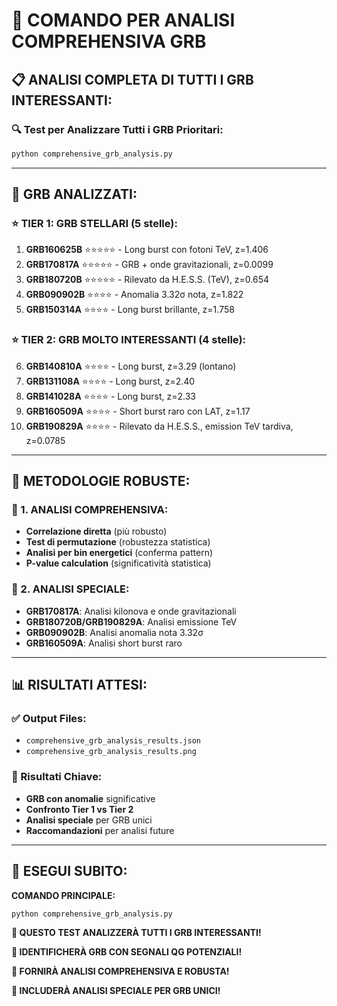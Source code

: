 # 🚀 COMANDO PER ANALISI COMPREHENSIVA GRB

## 📋 **ANALISI COMPLETA DI TUTTI I GRB INTERESSANTI:**

### **🔍 Test per Analizzare Tutti i GRB Prioritari:**
```bash
python comprehensive_grb_analysis.py
```

---

## 🎯 **GRB ANALIZZATI:**

### **⭐ TIER 1: GRB STELLARI (5 stelle):**
1. **GRB160625B** ⭐⭐⭐⭐⭐ - Long burst con fotoni TeV, z=1.406
2. **GRB170817A** ⭐⭐⭐⭐⭐ - GRB + onde gravitazionali, z=0.0099
3. **GRB180720B** ⭐⭐⭐⭐⭐ - Rilevato da H.E.S.S. (TeV), z=0.654
4. **GRB090902B** ⭐⭐⭐⭐ - Anomalia 3.32σ nota, z=1.822
5. **GRB150314A** ⭐⭐⭐⭐ - Long burst brillante, z=1.758

### **⭐ TIER 2: GRB MOLTO INTERESSANTI (4 stelle):**
6. **GRB140810A** ⭐⭐⭐⭐ - Long burst, z=3.29 (lontano)
7. **GRB131108A** ⭐⭐⭐⭐ - Long burst, z=2.40
8. **GRB141028A** ⭐⭐⭐⭐ - Long burst, z=2.33
9. **GRB160509A** ⭐⭐⭐⭐ - Short burst raro con LAT, z=1.17
10. **GRB190829A** ⭐⭐⭐⭐ - Rilevato da H.E.S.S., emission TeV tardiva, z=0.0785

---

## 🔬 **METODOLOGIE ROBUSTE:**

### **🔬 1. ANALISI COMPREHENSIVA:**
- **Correlazione diretta** (più robusto)
- **Test di permutazione** (robustezza statistica)
- **Analisi per bin energetici** (conferma pattern)
- **P-value calculation** (significatività statistica)

### **🔬 2. ANALISI SPECIALE:**
- **GRB170817A**: Analisi kilonova e onde gravitazionali
- **GRB180720B/GRB190829A**: Analisi emissione TeV
- **GRB090902B**: Analisi anomalia nota 3.32σ
- **GRB160509A**: Analisi short burst raro

---

## 📊 **RISULTATI ATTESI:**

### **✅ Output Files:**
- `comprehensive_grb_analysis_results.json`
- `comprehensive_grb_analysis_results.png`

### **🎯 Risultati Chiave:**
- **GRB con anomalie** significative
- **Confronto Tier 1 vs Tier 2**
- **Analisi speciale** per GRB unici
- **Raccomandazioni** per analisi future

---

## 🚀 **ESEGUI SUBITO:**

**COMANDO PRINCIPALE:**
```bash
python comprehensive_grb_analysis.py
```

**🎯 QUESTO TEST ANALIZZERÀ TUTTI I GRB INTERESSANTI!**

**🎯 IDENTIFICHERÀ GRB CON SEGNALI QG POTENZIALI!**

**🎯 FORNIRÀ ANALISI COMPREHENSIVA E ROBUSTA!**

**🎯 INCLUDERÀ ANALISI SPECIALE PER GRB UNICI!**

